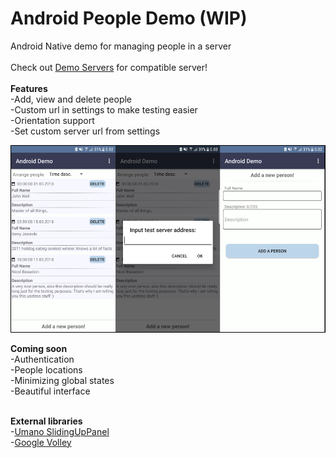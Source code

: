 # Android People Demo (WIP)

Android Native demo for managing people in a server<br>
<br>
Check out [Demo Servers](https://github.com/Lauwri/People-Demo-Server) for compatible server!<br>
<br>
<b>Features</b><br>
-Add, view and delete people<br>
-Custom url in settings to make testing easier<br>
-Orientation support<br>
-Set custom server url from settings

![App images](/demoapp.png?raw=true "People Demo")

<b>Coming soon</b><br>
-Authentication<br>
-People locations<br>
-Minimizing global states<br>
-Beautiful interface<br>
<br>

<b>External libraries</b><br>
-[Umano SlidingUpPanel](https://github.com/umano/AndroidSlidingUpPanel)<br>
-[Google Volley](https://github.com/google/volley)
